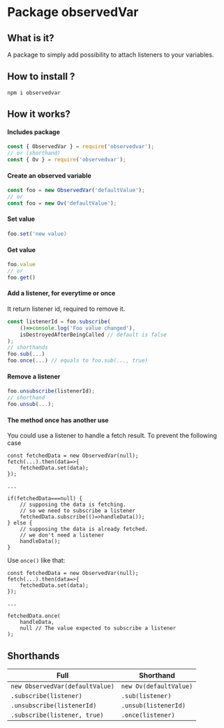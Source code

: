 # Package observedVar

## What is it?
A package to simply add possibility to attach listeners to your variables.

## How to install ?
```
npm i observedvar
```

## How it works?

#### Includes package 
```js
const { ObservedVar } = require('observedvar');
// or (shorthand)
const { Ov } = require('observedvar');
```

#### Create an observed variable
```js
const foo = new ObservedVar('defaultValue');
// or 
const foo = new Ov('defaultValue');
```

#### Set value 
```js
foo.set('new value)
```

#### Get value
```js
foo.value
// or 
foo.get()
```

#### Add a listener, for everytime or once
It return listener id, required to remove it.
```js
const listenerId = foo.subscribe(
    ()=>console.log('Foo value changed'),
    isDestroyedAfterBeingCalled // default is false
);
// shorthands
foo.sub(...)
foo.once(...) // equals to foo.sub(..., true)
```

#### Remove a listener
```js
foo.unsubscribe(listenerId);
// shorthand
foo.unsub(...);
```



#### The method once has another use  
You could use a listener to handle a fetch result.
To prevent the following case
```
const fetchedData = new ObservedVar(null);
fetch(...).then(data=>{
    fetchedData.set(data);
});

...

if(fetchedData===null) {
    // supposing the data is fetching.
    // so we need to subscribe a listener
    fetchedData.subscribe(()=>handleData());
} else {
    // supposing the data is already fetched.
    // we don't need a listener
    handleData();
}
```
Use `once()` like that:
```
const fetchedData = new ObservedVar(null);
fetch(...).then(data=>{
    fetchedData.set(data);
});

...

fetchedData.once(
    handleData,
    null // The value expected to subscribe a listener
);

```

## Shorthands
|Full|Shorthand|
|---|---|
|`new ObservedVar(defaultValue)`|`new Ov(defaultValue)`|
|`.subscribe(listener)`|`.sub(listener)`|
|`.unsubscribe(listenerId)`|`.unsub(listenerId)`|
|`.subscribe(listener, true)`|`.once(listener)`|